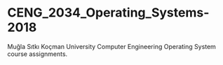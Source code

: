 # CENG_2034_Operating_Systems-2018
Muğla Sıtkı Koçman University Computer Engineering Operating System course assignments.
